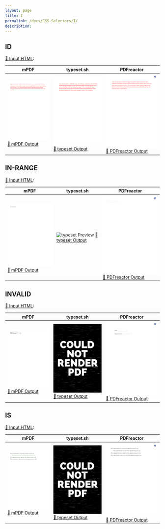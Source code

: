 ```yaml
---
layout: page
title: I
permalink: /docs/CSS-Selectors/I/
description: 
---
```




## ID

[📄 Input HTML](/html/CSS%20Selectors/I/id.html):

| mPDF | typeset.sh | PDFreactor |
|---------|---------|---------|
| ![mPDF Preview](mpdf__html_CSS_Selectors_I_id.html.png) [📕 mPDF Output](mpdf__html_CSS_Selectors_I_id.html.pdf) | ![typeset Preview](typeset__html_CSS_Selectors_I_id.html.png) [📕 typeset Output](typeset__html_CSS_Selectors_I_id.html.pdf) | ![PDFreactor Preview](pdfreactor__html_CSS_Selectors_I_id.html.png) [📕 PDFreactor Output](pdfreactor__html_CSS_Selectors_I_id.html.pdf)

## IN-RANGE

[📄 Input HTML](/html/CSS%20Selectors/I/in-range.html):

| mPDF | typeset.sh | PDFreactor |
|---------|---------|---------|
| ![mPDF Preview](mpdf__html_CSS_Selectors_I_in-range.html.png) [📕 mPDF Output](mpdf__html_CSS_Selectors_I_in-range.html.pdf) | ![typeset Preview](typeset__html_CSS_Selectors_I_in-range.html.png) [📕 typeset Output](typeset__html_CSS_Selectors_I_in-range.html.pdf) | ![PDFreactor Preview](pdfreactor__html_CSS_Selectors_I_in-range.html.png) [📕 PDFreactor Output](pdfreactor__html_CSS_Selectors_I_in-range.html.pdf)

## INVALID

[📄 Input HTML](/html/CSS%20Selectors/I/invalid.html):

| mPDF | typeset.sh | PDFreactor |
|---------|---------|---------|
| ![mPDF Preview](mpdf__html_CSS_Selectors_I_invalid.html.png) [📕 mPDF Output](mpdf__html_CSS_Selectors_I_invalid.html.pdf) | ![typeset Preview](typeset__html_CSS_Selectors_I_invalid.html.png) [📕 typeset Output](typeset__html_CSS_Selectors_I_invalid.html.pdf) | ![PDFreactor Preview](pdfreactor__html_CSS_Selectors_I_invalid.html.png) [📕 PDFreactor Output](pdfreactor__html_CSS_Selectors_I_invalid.html.pdf)

## IS

[📄 Input HTML](/html/CSS%20Selectors/I/is.html):

| mPDF | typeset.sh | PDFreactor |
|---------|---------|---------|
| ![mPDF Preview](mpdf__html_CSS_Selectors_I_is.html.png) [📕 mPDF Output](mpdf__html_CSS_Selectors_I_is.html.pdf) | ![typeset Preview](typeset__html_CSS_Selectors_I_is.html.png) [📕 typeset Output](typeset__html_CSS_Selectors_I_is.html.pdf) | ![PDFreactor Preview](pdfreactor__html_CSS_Selectors_I_is.html.png) [📕 PDFreactor Output](pdfreactor__html_CSS_Selectors_I_is.html.pdf)


